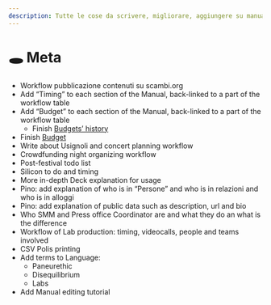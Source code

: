 ```yaml
---
description: Tutte le cose da scrivere, migliorare, aggiungere su manuale.scambi.org
---
```


# 🕳 Meta

* Workflow pubblicazione contenuti su scambi.org
* Add “Timing” to each section of the Manual, back-linked to a part of the workflow table
* Add “Budget” to each section of the Manual, back-linked to a part of the workflow table
  * Finish [Budgets’ history](palanche/budget/history.md)
* Finish [Budget](palanche/budget/)
* Write about Usignoli and concert planning workflow
* Crowdfunding night organizing workflow
* Post-festival todo list
* Silicon to do and timing
* More in-depth Deck explanation for usage
* Pino: add explanation of who is in “Persone” and who is in relazioni and who is in alloggi
* Pino: add explanation of public data such as description, url and bio
* Who SMM and Press office Coordinator are and what they do an what is the difference
* Workflow of Lab production: timing, videocalls, people and teams involved
* CSV Polis printing
* Add terms to Language:
  * Paneurethic
  * Disequilibrium
  * Labs
* Add Manual editing tutorial
